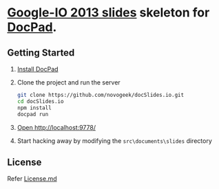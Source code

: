 # [Google-IO 2013 slides](https://code.google.com/p/io-2013-slides/) skeleton for [DocPad](https://github.com/bevry/docpad).

## Getting Started

1. [Install DocPad](https://github.com/bevry/docpad)

1. Clone the project and run the server

	``` bash
	git clone https://github.com/novogeek/docSlides.io.git
	cd docSlides.io
	npm install
	docpad run
	```

1. [Open http://localhost:9778/](http://localhost:9778/)

1. Start hacking away by modifying the `src\documents\slides` directory

## License

Refer [License.md](/LICENSE.md/)